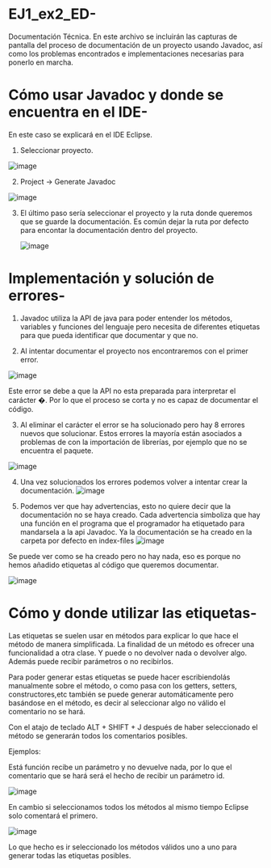 # EJ1_ex2_ED-
Documentación Técnica.
En este archivo se incluirán las capturas de pantalla del proceso de documentación de un proyecto usando Javadoc, así como los problemas encontrados e implementaciones necesarias para ponerlo en marcha.

# Cómo usar Javadoc y donde se encuentra en el IDE-

En este caso se explicará en el IDE Eclipse.

1. Seleccionar proyecto.

   
![image](https://github.com/user-attachments/assets/141a6d6c-3fd1-4a33-848a-b02eda36f653)



2. Project -> Generate Javadoc

   
![image](https://github.com/user-attachments/assets/3cf46fba-41c5-41fa-a0b8-ffba29d52a81)



3. El último paso sería seleccionar el proyecto y la ruta donde queremos que se guarde la documentación. Es común dejar la ruta por defecto para encontar la documentación dentro del proyecto.
   
   ![image](https://github.com/user-attachments/assets/ac53b511-66e8-4d22-96fd-075b7b21e13d)


# Implementación y solución de errores-

1. Javadoc utiliza la API de java para poder entender los métodos, variables y funciones del lenguaje pero necesita de diferentes etiquetas para que pueda identificar que documentar y que no.

2. Al intentar documentar el proyecto nos encontraremos con el primer error.

   
![image](https://github.com/user-attachments/assets/991fd7fb-e421-4731-8a6a-7fba5c0c5b19)

Este error se debe a que la API no esta preparada para interpretar el carácter �. Por lo que el proceso se corta y no es capaz de documentar el código.



3. Al eliminar el carácter el error se ha solucionado pero hay 8 errores nuevos que solucionar. Estos errores la mayoría están asociados a problemas de con la importación de librerías, por ejemplo que no se encuentra el paquete.

![image](https://github.com/user-attachments/assets/f8352687-c963-4d89-b4e3-8fee3bd3c97d)

4. Una vez solucionados los errores podemos volver a intentar crear la documentación.
![image](https://github.com/user-attachments/assets/c63932f8-6710-4448-baba-3bf8d4993c9c)

5. Podemos ver que hay advertencias, esto no quiere decir que la documentación no se haya creado. Cada advertencia simboliza que hay una función en el programa que el programador ha etiquetado para mandarsela a la api Javadoc.
Ya la documentación se ha creado en la carpeta por defecto en index-files
![image](https://github.com/user-attachments/assets/36540a08-42b6-4252-b6c1-0fb3d3a24048)


Se puede ver como se ha creado pero no hay nada, eso es porque no hemos añadido etiquetas al código que queremos documentar.


![image](https://github.com/user-attachments/assets/64d3275f-2d8d-47fa-b04a-0e03abdaa5f2)


# Cómo y donde utilizar las etiquetas-

Las etiquetas se suelen usar en métodos para explicar lo que hace el método de manera simplificada.
La finalidad de un método es ofrecer una funcionalidad a otra clase.
Y puede o no devolver nada o devolver algo.
Además puede recibir parámetros o no recibirlos.


Para poder generar estas etiquetas se puede hacer escribiendolás manualmente sobre el método, o como pasa con los getters, setters, constructores,etc también se puede generar automáticamente pero basándose en el método, es decir al seleccionar algo no válido el comentario no se hará.

Con el atajo de teclado ALT + SHIFT + J después de haber seleccionado el método se generarán todos los comentarios posibles.


Ejemplos:

Está función recibe un parámetro y no devuelve nada, por lo que el comentario que se hará será el hecho de recibir un parámetro id.

![image](https://github.com/user-attachments/assets/f6ab41ed-1b2c-4216-9e15-ba2bb244965d)


En cambio si seleccionamos todos los métodos al mismo tiempo Eclipse solo comentará el primero.

![image](https://github.com/user-attachments/assets/3b2f90ec-7c82-462c-a32e-cf7eb73fbaf1)



Lo que hecho es ir seleccionado los métodos válidos uno a uno para generar todas las etiquetas posibles.








